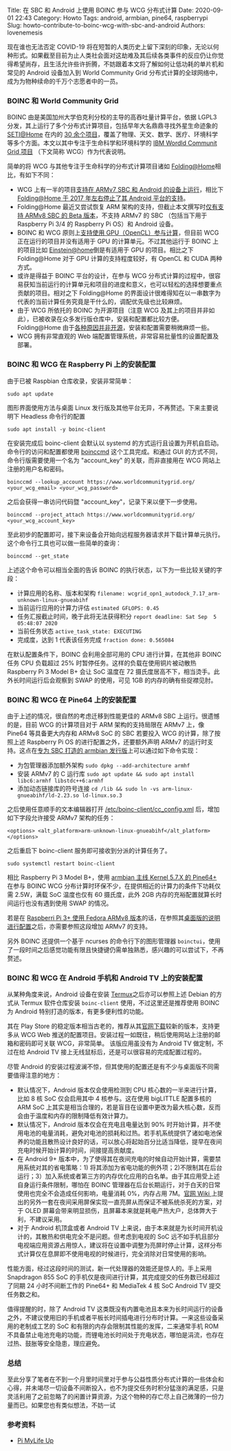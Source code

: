 Title: 在 SBC 和 Android 上使用 BOINC 参与 WCG 分布式计算
Date: 2020-09-01 22:43
Category: Howto
Tags: android, armbian, pine64, raspberrypi
Slug: howto-contribute-to-boinc-wcg-with-sbc-and-android
Authors: lovenemesis

现在谁也无法否定 COVID-19 将在短暂的人类历史上留下深刻的印象，无论以何种形式。如果截至目前为止人类社会面对这劫难及其后续各类事件的反应仍让你觉得希望尚存，且生活允许些许折腾，不妨跟着本文将了解如何让低功耗的单片机和常见的 Android 设备加入到 World Community Grid 分布式计算的全球网络中，成为为物种续命的千万个志愿者中的一员。

<!-- PELICAN_END_SUMMARY -->

### BOINC 和 World Community Grid ###

BOINC 由是美国加州大学伯克利分校的主导的高吞吐量计算平台，依据 LGPL3 分发，其上运行了多个分布式计算项目，包括早年大名鼎鼎寻找外星生命迹象的 [SETI@Home](https://setiathome.berkeley.edu/) 在内的 [30 余个项目](https://boinc.berkeley.edu/projects.php)，覆盖了物理、天文、数学、医疗、环境科学等多个方面。本文以其中专注于生命科学和环境科学的 [IBM Wordld Communit Grid 项目](https://www.worldcommunitygrid.org/) （下文简称 WCG）作为代表说明。

简单的将 WCG 与其他专注于生命科学的分布式计算项目诸如 [Folding@Home](https://foldingathome.org/)相比，有如下不同：

* WCG 上有一半的项目[支持在 ARMv7 SBC 和 Android 的设备上运行](https://www.worldcommunitygrid.org/help/viewTopic.do?shortName=minimumreq#251)，相比下 [Folding@Home 于 2017 年左右停止了其 Android 平台的支持](https://github.com/FoldingAtHome/FAHAndroid)。
* Folding@Home 最近又尝试恢复 ARM 架构的支持，但截止本文撰写时[仅有支持 ARMv8 SBC 的 Beta 版本](https://foldingathome.org/beta/)，不支持 ARMv7 的 SBC （包括当下用于 Raspberry Pi 3/4 的 Raspberry Pi OS）和 Android 设备。
* BOINC 和 WCG 原则上[支持使用 GPU（OpenCL）参与计算](https://www.worldcommunitygrid.org/help/viewTopic.do?shortName=GPU)，但目前 WCG 正在运行的项目并没有适用于 GPU 的计算单元。不过其他运行于 BOINC 上的项目比如 [Einstein@home](https://einsteinathome.org/)倒是有适用于 GPU 的项目。相比之下 Folding@Home 对于 GPU 计算的支持程度较好，有 OpenCL 和 CUDA 两种方式。
* 或许是得益于 BOINC 平台的设计，在参与 WCG 分布式计算的过程中，很容易获知当前运行的计算单元和项目的进度和意义，也可以轻松的选择想要重点贡献的项目。相对之下 Folding@Home 的界面设计很难得知在以一串数字为代表的当前计算任务究竟是干什么的，调配优先级也比较麻烦。
* 由于 WCG 所依托的 BOINC 为开源项目（注意 WCG 及其上的项目并非如此），已被收录在众多发行版仓库中，安装和配置都比较方便。Folding@Home 由于[各种原因并非开源](https://foldingathome.org/support/faq/opensource/)，安装和配置需要稍微麻烦一些。
* WCG 拥有非常直观的 Web 端配置管理系统，非常容易批量性的设置配置及部署。

### BOINC 和 WCG 在 Raspberry Pi 上的安装配置 ###

由于已被 Raspbian 仓库收录，安装非常简单：

`sudo apt update`

图形界面使用方法与桌面 Linux 发行版及其他平台无异，不再赘述。下来主要说明下 Headless 命令行的配置

`sudo apt install -y boinc-client`

在安装完成后 boinc-client 会默认以 systemd 的方式运行且设置为开机自启动。命令行的访问和配置都使用 [boinccmd](https://boinc.berkeley.edu/wiki/Boinccmd_tool) 这个工具完成。和通过 GUI 的方式不同，命令行版需要使用一个名为 "account_key" 的关联，而非直接用在 WCG 网站上注册的用户名和密码。

`boinccmd --lookup_account https://www.worldcommunitygrid.org/ <your_wcg_email> <your_wcg_password>`

之后会获得一串访问代码暨 "account_key"，记录下来以便下一步使用。

`boinccmd --project_attach https://www.worldcommunitygrid.org/ <your_wcg_account_key>`

至此初步的配置即可，接下来设备会开始向远程服务器请求并下载计算单元执行。这个命令行工具也可以做一些简单的查询：

`boinccmd --get_state`

上述这个命令可以相当全面的告诉 BOINC 的执行状态，以下为一些比较关键的字段：

* 计算应用的名称、版本和架构 `filename: wcgrid_opn1_autodock_7.17_arm-unknown-linux-gnueabihf`
* 当前运行应用的计算力评估 `estimated GFLOPS: 0.45`
* 任务汇报截止时间，晚于此将无法获得积分 `report deadline: Sat Sep  5 05:48:07 2020`
* 当前任务状态 `active_task_state: EXECUTING`
* 完成度，达到 1 代表该任务完成 `fraction done: 0.565084`

在默认配置条件下，BOINC 会利用全部可用的 CPU 进行计算，在其他非 BOINC 任务 CPU 负载超过 25% 时暂停任务。这样的负载在使用铜片被动散热 Raspberry Pi 3 Model B+ 会让 SoC 温度在 72 摄氏度居高不下，相当烫手。此外长时间运行后会观察到 SWAP 的使用，可见 1GB 的内存的确有些捉襟见肘。

### BOINC 和 WCG 在 Pine64 上的安装配置 ###

由于上述的情况，很自然的考虑迁移到性能更佳的 ARMv8 SBC 上运行。很遗憾的是，目前 WCG 的计算项目对于 ARM 架构的支持局限在 ARMv7 上，像 Pine64 等具备更大内存和 ARMv8 SoC 的 SBC 若要投入 WCG 的计算，除了按照上述 Raspberry Pi OS 的进行配置之外，还要额外声明 ARMv7 的运行时支持。这点在[专为 SBC 打造的 armbian 发行版](https://www.armbian.com/)上可以通过如下命令实现：

* 为包管理器添加额外架构 `sudo dpkg --add-architecture armhf`
* 安装 ARMv7 的 C 运行库 `sudo apt update && sudo apt install libc6:armhf libstdc++6:armhf`
* 添加动态链接库的符号连接 `cd /lib && sudo ln -vs arm-linux-gnueabihf/ld-2.23.so ld-linux.so.3`

之后使用任意顺手的文本编辑器打开 [/etc/boinc-client/cc_config.xml](https://boinc.berkeley.edu/wiki/Client_configuration#Options) 后，增加如下字段允许接受 ARMv7 架构的任务：

`<options>
       <alt_platform>arm-unknown-linux-gnueabihf</alt_platform>
 </options>`

之后重启下 boinc-client 服务即可接收到分派的计算任务了。

`sudo systemctl restart boinc-client`

相比 Raspberry Pi 3 Model B+，使用 [armbian 主线 Kernel 5.7.X 的 Pine64+](https://www.armbian.com/pine64/) 在参与 BOINC WCG 分布计算时环保不少，在提供相近的计算力的条件下功耗仅需 2.5W，满载 SoC 温度也仅有 60 摄氏度，此外 2GB 内存的充裕配置就算长时间运行也没有遇到使用 SWAP 的情况。

若是在 [Raspberri Pi 3+ 使用 Fedora ARMv8 版本](https://fedoramagazine.org/install-fedora-on-a-raspberry-pi/)的话，在参照其[桌面版的说明进行配置](https://fedoraproject.org/wiki/Installing_and_running_BOINC_client_in_Fedora_21)之后，亦需要参照这段增加 ARMv7 的支持。

另外 BOINC 还提供一个基于 ncurses 的命令行下的图形管理器 `boinctui`，使用了一段时间之后感觉功能有限且快捷键仍需单独熟悉，感兴趣的可以尝试下，不再赘述。

### BOINC 和 WCG 在 Android 手机和 Android TV 上的安装配置 ###

从某种角度来说，Android 设备在安装 [Termux](https://linuxtoy.org/archives/termux-032.html)之后亦可以参照上述 Debian 的方式从 Termux 软件仓库安装 `boinc-client` 使用，不过这里还是推荐使用 BOINC 为 Android 特别打造的版本，有更多便利性的功能。

其在 Play Store 的稳定版本相当古老的，推荐从其[官网下载](https://boinc.berkeley.edu/download_all.php)较新的版本，支持更多从 WCG Web 推送的配置项目。安装过程一如既往，稍后使用网站上注册的邮箱和密码即可关联 WCG，非常简单。
该版应用虽没有为 Android TV 做定制，不过在给 Android TV 接上无线鼠标后，还是可以很容易的完成配置过程的。

尽管 Android 的安装过程波澜不惊，但其使用的配置还是有不少与桌面版不同需要值得注意的地方：

* 默认情况下，Android 版本仅会使用检测到 CPU 核心数的一半来进行计算，比如 8 核 SoC 仅会启用其中 4 核参与。这在使用 bigLITTLE 配置多核的 ARM SoC 上其实是相当合理的，若是盲目在设置中更改为最大核心数，反而会由于温度和内存的限制降低有效计算力。
* 默认情况下，Android 版本仅会在充电且电量达到 90% 时开始计算，并不使用电池的电量消耗，避免对电池的损耗和过热。若手机系统提供了诸如电池保养的功能且散热设计良好的话，可以放心将起始百分比适当降低，提早在夜间充电时候开始计算的时间，间接提高贡献度。
* 在 Android 9+ 版本中，为了使得其在夜间充电的时候自动开始计算，需要禁用系统对其的省电策略：1) 将其添加为省电功能的例外项；2)不限制其在后台运行；3）加入系统或者第三方的内存优化应用的白名单。由于其应用受上述自身运行条件限制，哪怕在 BOINC 管理器在后台长期运行，对于白天的日常使用也完全不会造成任何影响，电量消耗 0%，内存占用 7M。[官网 Wiki ](https://boinc.berkeley.edu/wiki/Android_FAQ)上提出的另外一套在夜间采用屏保实现一直亮屏从而保证不被系统杀死的方案，对于 OLED 屏幕会带来明显损伤，且屏幕本来就是耗电产热大户，总体弊大于利，不建议采用。
* 对于 Android 机顶盒或者 Android TV 上来说，由于本来就是为长时间开机设计的，其散热和供电完全不是问题。但考虑到电视的 SoC 远不如手机且部分电视端应用资源占用惊人，建议将在设置中调整为亮屏时停止计算，这样分布式计算仅在息屏即不使用电视的时候进行，完全消除对日常使用的影响。

性能方面，经过这段时间的测试，新一代处理器的效能还是惊人的。手上采用 Snapdragon 855 SoC 的手机仅是夜间进行计算，其完成提交的任务数已经超过了同期 24 小时不间断工作的 Pine64+ 和 MediaTek 4 核 SoC Android TV 提交任务数之和。

值得提醒的时，除了 Android TV 这类既没有内置电池且本来为长时间运行的设备之外，不建议使用旧的手机或者平板长时间插电进行分布时计算。一来这些设备采用的老制成工艺的 SoC 和有限的内存会限制其性能的发挥，二来通常手机 ROM 不具备禁止电池充电的功能，而锂电池长时间处于充电状态，哪怕是涓流，也存在过热、鼓胀等安全隐患，理应避免。

### 总结 ###

至此分享了笔者在不到一个月里时间里对于参与公益性质分布式计算的一些体会和心得，并未竭尽一切设备不间断投入，也不为提交任务时积分猛涨的满足感，只是灵活利用了之前忽略了的闲置计算资源，为这个物种的存亡尽上自己微薄的一份力量而已。如果您也有类似想法，不妨一试

### 参考资料 ###

* [Pi MyLife Up](https://pimylifeup.com/raspberry-pi-boinc/)

